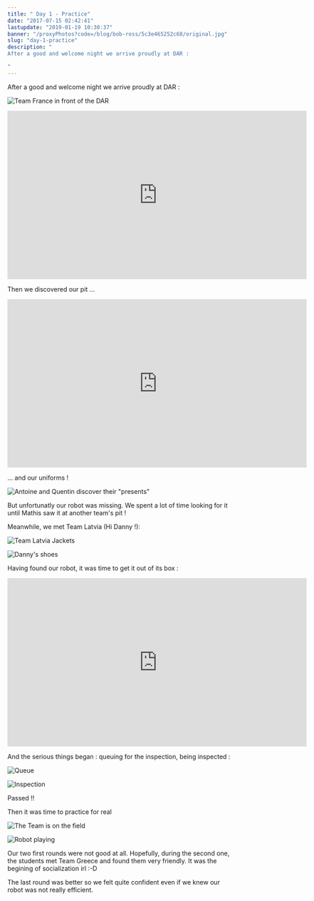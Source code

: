 ```yaml
---
title: " Day 1 - Practice"
date: "2017-07-15 02:42:41"
lastupdate: "2019-01-19 10:30:37"
banner: "/proxyPhotos?code=/blog/bob-ross/5c3e465252c68/original.jpg"
slug: "day-1-practice"
description: " 
After a good and welcome night we arrive proudly at DAR :

"
---
```

After a good and welcome night we arrive proudly at DAR :

![Team France in front of the DAR](/proxyPhotos?code=/blog/bob-ross/5c3e465252c68/50.jpg "Team France in front of the DAR")

<iframe width="672" height="378" src="https://www.youtube-nocookie.com/embed/lCf8kBAM2kc" frameborder="0" allow="accelerometer; autoplay; encrypted-media; gyroscope; picture-in-picture" allowfullscreen></iframe>

Then we discovered our pit ...

<iframe width="672" height="378" src="https://www.youtube-nocookie.com/embed/RSqq2GFmxqA" frameborder="0" allow="accelerometer; autoplay; encrypted-media; gyroscope; picture-in-picture" allowfullscreen></iframe>

... and our uniforms !

![Antoine and Quentin discover their "presents"](/proxyPhotos?code=/blog/bob-ross/5c3e465320181/50.jpg "Antoine and Quentin discover their 'presents'")

But unfortunatly our robot was missing. We spent a lot of time looking for it until Mathis saw it at another team's pit !

Meanwhile, we met Team Latvia (Hi Danny !):

![Team Latvia Jackets](/proxyPhotos?code=/blog/bob-ross/5c3e465396a1d/50.jpg "Team Latvia Jackets")

![Danny's shoes](/proxyPhotos?code=/blog/bob-ross/5c3e4654230ee/50.jpg "Danny's shoes")

Having found our robot, it was time to get it out of its box :

<iframe width="672" height="378" src="https://www.youtube-nocookie.com/embed/_7_eSjfW5ZY" frameborder="0" allow="accelerometer; autoplay; encrypted-media; gyroscope; picture-in-picture" allowfullscreen></iframe>

And the serious things began : queuing for the inspection, being inspected :

![Queue](/proxyPhotos?code=/blog/bob-ross/5c3e46549079c/50.jpg "Queue")

![Inspection](/proxyPhotos?code=/blog/bob-ross/5c3e465504ed0/50.jpg "Inspection")

Passed !!

Then it was time to practice for real

![The Team is on the field](/proxyPhotos?code=/blog/bob-ross/5c3e4655760db/50.jpg "The Team is on the field")

![Robot playing](/proxyPhotos?code=/blog/bob-ross/5c3e4655f3ee6/50.jpg "Robot playing")

Our two first rounds were not good at all. Hopefully, during the second one, the students met Team Greece and found them very friendly. It was the begining of socialization irl :-D

The last round was better so we felt quite confident even if we knew our robot was not really efficient.
    